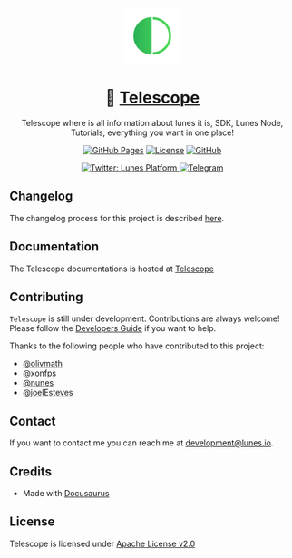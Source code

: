 <div align="center">

  <a href="https://lunes.io">
    <img alt="Lunes" src="static/img/lunes.png" width="100" />
  </a>

# 🔭 [Telescope](https://blockchain.lunes.io/telescope/)

Telescope where is all information about lunes it is, SDK, Lunes Node, Tutorials, everything you want in one place!


[![GitHub Pages](https://github.com/lunes-platform/telescope/actions/workflows/deploy.yml/badge.svg?branch=main)](https://github.com/lunes-platform/telescope/actions/workflows/deploy.yml)
[![License](https://img.shields.io/badge/License-Apache_2.0-blue.svg)](LICENSE)
[![GitHub](https://badgen.net/badge/icon/github?icon=github&label)](https://github.com/lunes-platform)



  <a href="https://twitter.com/LunesPlatform" target="_blank">
    <img alt="Twitter: Lunes Platform" src="https://badgen.net/twitter/follow/lunesplatform?icon=twitter&label=follow @LunesPlatform&color=blue" />
  </a>  
  <a href="https://t.me/LunesPlatformPT" target="_blank">
    <img alt="Telegram" src="https://badgen.net/badge/icon/Lunes%20Platform?icon=telegram&label=Telegram&color=blue"/>
  </a>

</div>

## Changelog

The changelog process for this project is described [here](CHANGELOG.md).

## Documentation

The Telescope documentations is hosted at [ Telescope ](https://blockchain.lunes.io/telescope/)

## Contributing

`Telescope` is still under development. Contributions are always welcome! Please follow the [Developers Guide](CONTRIBUTING.md) if you want to help.

Thanks to the following people who have contributed to this project:

* [@olivmath](https://git.lunes.io/olivmath)
* [@xonfps](https://git.lunes.io/xonfps)
* [@nunes](https://git.lunes.io/nunes)
* [@joelEsteves](https://git.lunes.io/joelEsteves)


## Contact

If you want to contact me you can reach me at <development@lunes.io>.

## Credits

- Made with [Docusaurus](https://docusaurus.io/)

## License

Telescope is licensed under [Apache License v2.0](LICENSE)
